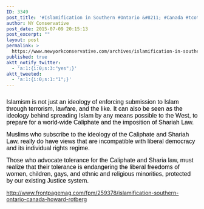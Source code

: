 ```yaml
---
ID: 3349
post_title: '#Islamification in Southern #Ontario &#8211; #Canada #tcot #PJNet #WakeUpAmerica'
author: NY Conservative
post_date: 2015-07-09 20:15:13
post_excerpt: ""
layout: post
permalink: >
  https://www.newyorkconservative.com/archives/islamification-in-southern-ontario-canada-tcot-pjnet-wakeupamerica/
published: true
aktt_notify_twitter:
  - 'a:1:{i:0;s:3:"yes";}'
aktt_tweeted:
  - 'a:1:{i:0;s:1:"1";}'
---
```

<p><img src="http://www.newyorkconservative.com/wp-content/uploads/2015/07/071015_0014_Islamificat1.jpg" alt="" />
	</p><p><span style="color:black;font-family:Helvetica;font-size:12pt">Islamism is not just an ideology of enforcing submission to Islam through terrorism, lawfare, and the like. It can also be seen as the ideology behind spreading Islam by any means possible to the West, to prepare for a world-wide Caliphate and the imposition of Shariah Law.
</span></p><p><span style="color:black;font-family:Helvetica;font-size:12pt">Muslims who subscribe to the ideology of the Caliphate and Shariah Law, really do have views that are incompatible with liberal democracy and its individual rights regime.
</span></p><p><span style="color:black;font-family:Helvetica;font-size:12pt">Those who advocate tolerance for the Caliphate and Sharia law, must realize that their tolerance is endangering the liberal freedoms of women, children, gays, and ethnic and religious minorities, protected by our existing Justice system.
</span></p><p><a href="http://www.frontpagemag.com/fpm/259378/islamification-southern-ontario-canada-howard-rotberg">http://www.frontpagemag.com/fpm/259378/islamification-southern-ontario-canada-howard-rotberg</a>
	</p>